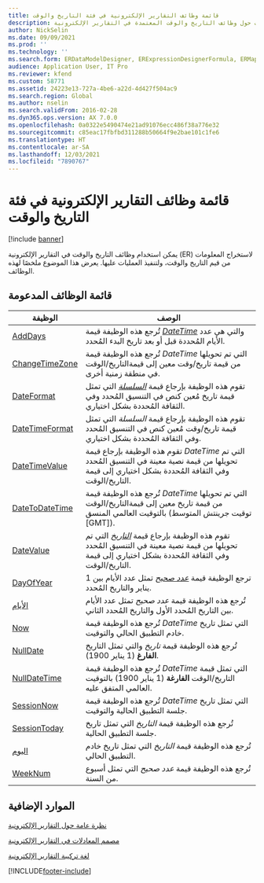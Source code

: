 ```yaml
---
title: قائمة وظائف التقارير الإلكترونية في فئة التاريخ والوقت
description: يوفر هذا الموضوع معلومات حول وظائف التاريخ والوقت المعتمدة في التقارير الإلكترونية (ER).
author: NickSelin
ms.date: 09/09/2021
ms.prod: ''
ms.technology: ''
ms.search.form: ERDataModelDesigner, ERExpressionDesignerFormula, ERMappedFormatDesigner, ERModelMappingDesigner
audience: Application User, IT Pro
ms.reviewer: kfend
ms.custom: 58771
ms.assetid: 24223e13-727a-4be6-a22d-4d427f504ac9
ms.search.region: Global
ms.author: nselin
ms.search.validFrom: 2016-02-28
ms.dyn365.ops.version: AX 7.0.0
ms.openlocfilehash: 0a0322e5490474e21ad91076ecc486f38a776e32
ms.sourcegitcommit: c85eac17fbfbd311288b50664f9e2bae101c1fe6
ms.translationtype: HT
ms.contentlocale: ar-SA
ms.lasthandoff: 12/03/2021
ms.locfileid: "7890767"
---
```

# <a name="list-of-er-functions-in-the-date-and-time-category"></a>قائمة وظائف التقارير الإلكترونية في فئة التاريخ والوقت

[!include [banner](../includes/banner.md)]

يمكن استخدام وظائف التاريخ والوقت في التقارير الإلكترونية (ER) لاستخراج المعلومات من قيم التاريخ والوقت، ولتنفيذ العمليات عليها. يعرض هذا الموضوع ملخصًا لهذه الوظائف.

## <a name="list-of-supported-functions"></a>قائمة الوظائف المدعومة

| الوظيفة | ‏‏الوصف |
|----------|-------------|
| [AddDays](er-functions-datetime-adddays.md) | تُرجع هذه الوظيفة قيمة *[DateTime](er-formula-supported-data-types-primitive.md#datetime)* والتي هي عدد الأيام المُحددة قبل أو بعد تاريخ البدء المُحدد. |
| [ChangeTimeZone](er-functions-datetime-changetimezone.md) | تُرجع هذه الوظيفة قيمة *DateTime* التي تم تحويلها من قيمة تاريخ/وقت معين إلى قيمةالتاريخ/الوقت في منطقة زمنية أخرى. |
| [DateFormat](er-functions-datetime-dateformat.md) | تقوم هذه الوظيفة بإرجاع قيمة *[السلسلة](er-formula-supported-data-types-primitive.md#string)* التي تمثل قيمة تاريخ مُعين كنص في التنسيق المُحدد وفي الثقافة المُحددة بشكل اختياري. |
| [DateTimeFormat](er-functions-datetime-datetimeformat.md) | تقوم هذه الوظيفة بإرجاع قيمة *السلسلة* التي تمثل قيمة تاريخ/وقت مُعين كنص في التنسيق المُحدد وفي الثقافة المُحددة بشكل اختياري. |
| [DateTimeValue](er-functions-datetime-datetimevalue.md) | تقوم هذه الوظيفة بإرجاع قيمة *DateTime* التي تم تحويلها من قيمة نصية معينة في التنسيق المُحدد وفي الثقافة المُحددة بشكل اختياري إلى قيمة التاريخ/الوقت. |
| [DateToDateTime](er-functions-datetime-datetodatetime.md) | تُرجع هذه الوظيفة قيمة *DateTime* التي تم تحويلها من قيمة تاريخ معين إلى قيمةالتاريخ/الوقت بالتوقيت  العالمي المنسق (توقيت جرينتش المتوسط \[GMT\]). |
| [DateValue](er-functions-datetime-datevalue.md) | تقوم هذه الوظيفة بإرجاع قيمة *[التاريخ](er-formula-supported-data-types-primitive.md#date)* التي تم تحويلها من قيمة نصية معينة في التنسيق المُحدد وفي الثقافة المُحددة بشكل اختياري إلى قيمة التاريخ/الوقت. |
| [DayOfYear](er-functions-datetime-dayofyear.md) | ترجع الوظيفة قيمة *[عدد صحيح](er-formula-supported-data-types-primitive.md#integer)* تمثل عدد الأيام بين 1 يناير والتاريخ المُحدد. |
| [الأيام](er-functions-datetime-days.md) | تُرجع هذه الوظيفة قيمة *عدد صحيح* تمثل عدد الأيام بين التاريخ المُحدد الأول والتاريخ المُحدد الثاني. |
| [Now](er-functions-datetime-now.md) | تُرجع هذه الوظيفة قيمة *DateTime* التي تمثل تاريخ خادم التطبيق الحالي والتوقيت. |
| [NullDate](er-functions-datetime-nulldate.md) | تُرجع هذه الوظيفة قيمة *تاريخ* والتي تمثل التاريخ **الفارغ** (1 يناير 1900). |
| [NullDateTime](er-functions-datetime-nulldatetime.md) | تُرجع هذه الوظيفة قيمة *DateTime* التي تمثل قيمة التاريخ/الوقت **الفارغة** (1 يناير 1900) بالتوقيت العالمي المتفق عليه. |
| [SessionNow](er-functions-datetime-sessionnow.md) | تُرجع هذه الوظيفة قيمة *DateTime* التي تمثل تاريخ جلسة التطبيق الحالية والتوقيت. |
| [SessionToday](er-functions-datetime-sessiontoday.md) | تُرجع هذه الوظيفة قيمة *التاريخ* التي تمثل تاريخ جلسة التطبيق الحالية. |
| [اليوم](er-functions-datetime-today.md) | تُرجع هذه الوظيفة قيمة *التاريخ* التي تمثل تاريخ خادم التطبيق الحالي. |
| [WeekNum](er-functions-datetime-weeknum.md) | تُرجع هذه الوظيفة قيمة *عدد صحيح* التي تمثل أسبوع من السنة. |

## <a name="additional-resources"></a>الموارد الإضافية

[نظرة عامة حول التقارير الإلكترونية](general-electronic-reporting.md)

[مصمم المعادلات في التقارير الإلكترونية](general-electronic-reporting-formula-designer.md)

[لغة تركيبة التقارير الإلكترونية](er-formula-language.md)


[!INCLUDE[footer-include](../../../includes/footer-banner.md)]
